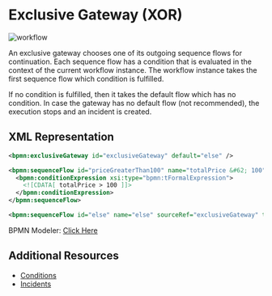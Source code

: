 # Exclusive Gateway (XOR)

![workflow](/bpmn-workflows/xor-gateway.png)

An exclusive gateway chooses one of its outgoing sequence flows for continuation. Each sequence flow has a condition that is evaluated in the context of the current workflow instance. The workflow instance takes the first sequence flow which condition is fulfilled.

If no condition is fulfilled, then it takes the default flow which has no condition. In case the gateway has no default flow (not recommended), the execution stops and an incident is created.

## XML Representation

```xml
<bpmn:exclusiveGateway id="exclusiveGateway" default="else" />

<bpmn:sequenceFlow id="priceGreaterThan100" name="totalPrice &#62; 100" sourceRef="exclusiveGateway" targetRef="shipParcelWithInsurance">
  <bpmn:conditionExpression xsi:type="bpmn:tFormalExpression">
    <![CDATA[ totalPrice > 100 ]]>
  </bpmn:conditionExpression>
</bpmn:sequenceFlow>

<bpmn:sequenceFlow id="else" name="else" sourceRef="exclusiveGateway" targetRef="shipParcel" />
```

BPMN Modeler: [Click Here](/bpmn-modeler/gateways.html#exclusive-gateway)

## Additional Resources

* [Conditions](reference/conditions.html)
* [Incidents](/reference/incidents.html)
